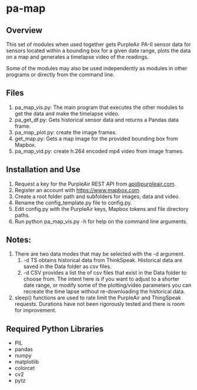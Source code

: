 # pa-map
 
## Overview
This set of modules when used together gets PurpleAir PA-II sensor data for sensors located within a bounding box for a given date range, plots the data on a map and generates a timelapse video of the readings.

Some of the modules may also be used independently as modules in other programs or directly from the command line.

## Files
1. pa_map_vis.py: The main program that executes the other modules to get the data and make the timelapse video.
2. pa_get_df.py: Gets historical sensor data and returns a Pandas data frame.
3. pa_map_plot.py: create the image frames. 
4. get_map.py: Gets a map image for the provided bounding box from Mapbox. 
5. pa_map_vid.py: create h.264 encoded mp4 video from image frames.

## Installation and Use
1. Request a key for the PurpleAir REST API from api@purpleair.com.
2. Register an account with https://www.mapbox.com.
3. Create a root folder path and subfolders for images, data and video.
4. Rename the config_template.py file to config.py.
5. Edit config.py with the PurpleAir keys, Mapbox tokens and file directory paths.
6. Run python pa_map_vis.py -h for help on the command line arguments.

## Notes:
1. There are two data modes that may be selected with the -d argument. 
    1. -d TS obtains historical data from ThinkSpeak. Historical data are saved in the Data folder as csv files.
    2. -d CSV provides a list the of csv files that exist in the Data folder to choose from. The intent here is if you want to adjust to a shorter date range, or modify some of the plotting/video parameters you can recreate the time lapse without re-downloading the historical data.
4. sleep() functions are used to rate limit the PurpleAir and ThingSpeak requests. Durations have not been rigorously tested and there is room for improvement.

## Required Python Libraries
- PIL
- pandas
- numpy
- matplotlib
- colorcet
- cv2
- pytz